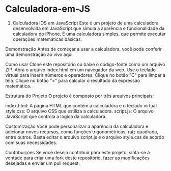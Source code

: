 # Calculadora-em-JS

1) Calculadora iOS em JavaScript
Este é um projeto de uma calculadora desenvolvida em JavaScript que simula a aparência e funcionalidade da calculadora do iPhone. É uma calculadora simples, que permite executar operações matemáticas básicas.

Demonstração
Antes de começar a usar a calculadora, você pode conferir uma demonstração ao vivo aqui.

Como usar
Clone este repositório ou baixe o código-fonte como um arquivo ZIP.
Abra o arquivo index.html em um navegador da web.
Use o teclado virtual para inserir números e operadores.
Clique no botão "C" para limpar a tela.
Clique no botão "=" para calcular o resultado da expressão matemática.

Estrutura do Projeto
O projeto é composto por três arquivos principais:

index.html: A página HTML que contém a calculadora e o teclado virtual.
style.css: O arquivo CSS que estiliza a calculadora.
script.js: O arquivo JavaScript que controla a lógica da calculadora.

Customização
Você pode personalizar a aparência da calculadora e adicionar novos recursos, como funções trigonométricas, raiz quadrada, entre outros. Basta editar o arquivo script.js e o arquivo style.css de acordo com suas necessidades.

Contribuições
Se você deseja contribuir para este projeto, sinta-se à vontade para criar uma fork deste repositório, fazer as modificações desejadas e enviar um pull request. 
